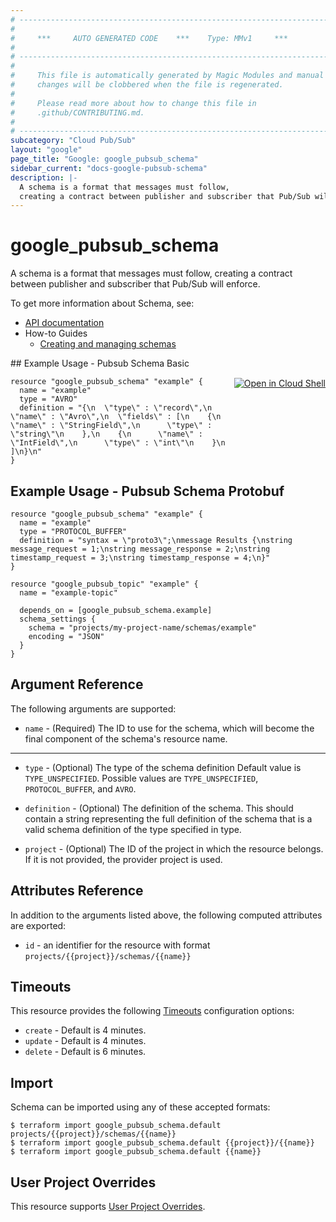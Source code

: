 ```yaml
---
# ----------------------------------------------------------------------------
#
#     ***     AUTO GENERATED CODE    ***    Type: MMv1     ***
#
# ----------------------------------------------------------------------------
#
#     This file is automatically generated by Magic Modules and manual
#     changes will be clobbered when the file is regenerated.
#
#     Please read more about how to change this file in
#     .github/CONTRIBUTING.md.
#
# ----------------------------------------------------------------------------
subcategory: "Cloud Pub/Sub"
layout: "google"
page_title: "Google: google_pubsub_schema"
sidebar_current: "docs-google-pubsub-schema"
description: |-
  A schema is a format that messages must follow,
  creating a contract between publisher and subscriber that Pub/Sub will enforce.
---
```


# google\_pubsub\_schema

A schema is a format that messages must follow,
creating a contract between publisher and subscriber that Pub/Sub will enforce.


To get more information about Schema, see:

* [API documentation](https://cloud.google.com/pubsub/docs/reference/rest/v1/projects.schemas)
* How-to Guides
    * [Creating and managing schemas](https://cloud.google.com/pubsub/docs/schemas)

<div class = "oics-button" style="float: right; margin: 0 0 -15px">
  <a href="https://console.cloud.google.com/cloudshell/open?cloudshell_git_repo=https%3A%2F%2Fgithub.com%2Fterraform-google-modules%2Fdocs-examples.git&cloudshell_working_dir=pubsub_schema_basic&cloudshell_image=gcr.io%2Fgraphite-cloud-shell-images%2Fterraform%3Alatest&open_in_editor=main.tf&cloudshell_print=.%2Fmotd&cloudshell_tutorial=.%2Ftutorial.md" target="_blank">
    <img alt="Open in Cloud Shell" src="//gstatic.com/cloudssh/images/open-btn.svg" style="max-height: 44px; margin: 32px auto; max-width: 100%;">
  </a>
</div>
## Example Usage - Pubsub Schema Basic


```hcl
resource "google_pubsub_schema" "example" {
  name = "example"
  type = "AVRO"
  definition = "{\n  \"type\" : \"record\",\n  \"name\" : \"Avro\",\n  \"fields\" : [\n    {\n      \"name\" : \"StringField\",\n      \"type\" : \"string\"\n    },\n    {\n      \"name\" : \"IntField\",\n      \"type\" : \"int\"\n    }\n  ]\n}\n"
}
```
## Example Usage - Pubsub Schema Protobuf


```hcl
resource "google_pubsub_schema" "example" {
  name = "example"
  type = "PROTOCOL_BUFFER"
  definition = "syntax = \"proto3\";\nmessage Results {\nstring message_request = 1;\nstring message_response = 2;\nstring timestamp_request = 3;\nstring timestamp_response = 4;\n}"
}

resource "google_pubsub_topic" "example" {
  name = "example-topic"

  depends_on = [google_pubsub_schema.example]
  schema_settings {
    schema = "projects/my-project-name/schemas/example"
    encoding = "JSON"
  }
}
```

## Argument Reference

The following arguments are supported:


* `name` -
  (Required)
  The ID to use for the schema, which will become the final component of the schema's resource name.


- - -


* `type` -
  (Optional)
  The type of the schema definition
  Default value is `TYPE_UNSPECIFIED`.
  Possible values are `TYPE_UNSPECIFIED`, `PROTOCOL_BUFFER`, and `AVRO`.

* `definition` -
  (Optional)
  The definition of the schema.
  This should contain a string representing the full definition of the schema
  that is a valid schema definition of the type specified in type.

* `project` - (Optional) The ID of the project in which the resource belongs.
    If it is not provided, the provider project is used.


## Attributes Reference

In addition to the arguments listed above, the following computed attributes are exported:

* `id` - an identifier for the resource with format `projects/{{project}}/schemas/{{name}}`


## Timeouts

This resource provides the following
[Timeouts](/docs/configuration/resources.html#timeouts) configuration options:

- `create` - Default is 4 minutes.
- `update` - Default is 4 minutes.
- `delete` - Default is 6 minutes.

## Import


Schema can be imported using any of these accepted formats:

```
$ terraform import google_pubsub_schema.default projects/{{project}}/schemas/{{name}}
$ terraform import google_pubsub_schema.default {{project}}/{{name}}
$ terraform import google_pubsub_schema.default {{name}}
```

## User Project Overrides

This resource supports [User Project Overrides](https://www.terraform.io/docs/providers/google/guides/provider_reference.html#user_project_override).
